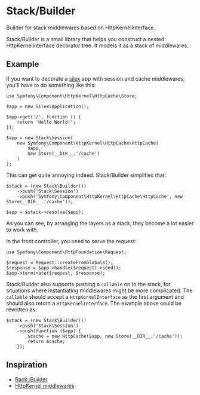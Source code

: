 # Stack/Builder

Builder for stack middlewares based on HttpKernelInterface.

Stack/Builder is a small library that helps you construct a nested
HttpKernelInterface decorator tree. It models it as a stack of middlewares.

## Example

If you want to decorate a [silex](https://github.com/fabpot/Silex) app with
session and cache middlewares, you'll have to do something like this:

    use Symfony\Component\HttpKernel\HttpCache\Store;

    $app = new Silex\Application();

    $app->get('/', function () {
        return 'Hello World!';
    });

    $app = new Stack\Session(
        new Symfony\Component\HttpKernel\HttpCache\HttpCache(
            $app,
            new Store(__DIR__.'/cache')
        )
    );

This can get quite annoying indeed. Stack/Builder simplifies that:

    $stack = (new Stack\Builder())
        ->push('Stack\Session')
        ->push('Symfony\Component\HttpKernel\HttpCache\HttpCache', new Store(__DIR__.'/cache'));

    $app = $stack->resolve($app);

As you can see, by arranging the layers as a stack, they become a lot easier
to work with.

In the front controller, you need to serve the request:

    use Symfony\Component\HttpFoundation\Request;

    $request = Request::createFromGlobals();
    $response = $app->handle($request)->send();
    $app->terminate($request, $response);

Stack/Builder also supports pushing a `callable` on to the stack, for situations
where instantiating middlewares might be more complicated. The `callable` should
accept a `HttpKernelInterface` as the first argument and should also return a
`HttpKernelInterface`. The example above could be rewritten as:

    $stack = (new Stack\Builder())
        ->push('Stack\Session')
        ->push(function ($app) {
            $cache = new HttpCache($app, new Store(__DIR__.'/cache'));
            return $cache;
        });

## Inspiration

* [Rack::Builder](http://rack.rubyforge.org/doc/Rack/Builder.html)
* [HttpKernel middlewares](https://igor.io/2013/02/02/http-kernel-middlewares.html)
